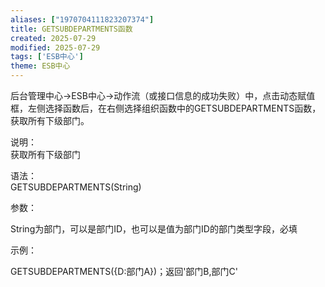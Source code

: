```yaml
---
aliases: ["1970704111823207374"]
title: GETSUBDEPARTMENTS函数
created: 2025-07-29
modified: 2025-07-29
tags: ['ESB中心']
theme: ESB中心
---
```


后台管理中心->ESB中心->动作流（或接口信息的成功失败）中，点击动态赋值框，左侧选择函数后，在右侧选择组织函数中的GETSUBDEPARTMENTS函数，获取所有下级部门。

说明：  
获取所有下级部门

语法：  
GETSUBDEPARTMENTS(String)

参数：

String为部门，可以是部门ID，也可以是值为部门ID的部门类型字段，必填

示例：

GETSUBDEPARTMENTS({D:部门A})；返回'部门B,部门C'